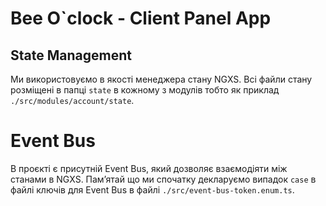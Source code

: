 # Bee O`clock - Client Panel App

## State Management
Ми використовуємо в якості менеджера стану NGXS. Всі файли стану розміщені в папці `state` в кожному з модулів тобто як приклад `./src/modules/account/state`.

# Event Bus
В проєкті є присутній Event Bus, який дозволяє взаємодіяти між станами в NGXS. 
Памʼятай що ми спочатку декларуємо випадок `case` в файлі ключів для Event Bus в файлі `./src/event-bus-token.enum.ts`.


